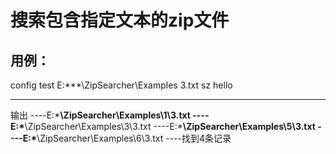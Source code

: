 # 搜索包含指定文本的zip文件

## 用例：
config test E:\***\ZipSearcher\Examples 3.txt
sz hello

---------
输出
----E:\***\ZipSearcher\Examples\1\3.txt
----E:\***\ZipSearcher\Examples\3\3.txt
----E:\***\ZipSearcher\Examples\5\3.txt
----E:\***\ZipSearcher\Examples\6\3.txt
----找到4条记录